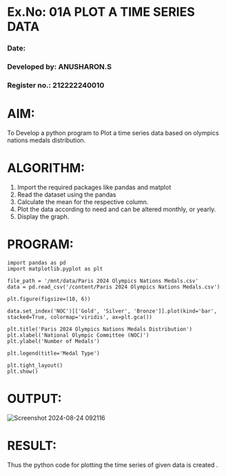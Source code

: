 # Ex.No: 01A PLOT A TIME SERIES DATA
###  Date: 
### Developed by: ANUSHARON.S
### Register no.: 212222240010

# AIM:
To Develop a python program to Plot a time series data based on olympics nations medals distribution.
# ALGORITHM:
1. Import the required packages like pandas and matplot
2. Read the dataset using the pandas
3. Calculate the mean for the respective column.
4. Plot the data according to need and can be altered monthly, or yearly.
5. Display the graph.
# PROGRAM:
```
import pandas as pd
import matplotlib.pyplot as plt

file_path = '/mnt/data/Paris 2024 Olympics Nations Medals.csv'
data = pd.read_csv('/content/Paris 2024 Olympics Nations Medals.csv')

plt.figure(figsize=(10, 6))

data.set_index('NOC')[['Gold', 'Silver', 'Bronze']].plot(kind='bar', stacked=True, colormap='viridis', ax=plt.gca())

plt.title('Paris 2024 Olympics Nations Medals Distribution')
plt.xlabel('National Olympic Committee (NOC)')
plt.ylabel('Number of Medals')

plt.legend(title='Medal Type')

plt.tight_layout()
plt.show()
```










# OUTPUT:

![Screenshot 2024-08-24 092116](https://github.com/user-attachments/assets/1249c8e8-c8b8-4739-b1c2-7af869ac4130)





# RESULT:
Thus the python code for plotting the time series of given data is created .
